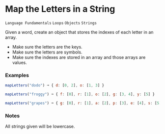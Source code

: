 # Map the Letters in a String

`Language Fundamentals` `Loops` `Objects` `Strings`

Given a word, create an object that stores the indexes of each letter in an array.

- Make sure the letters are the keys.
- Make sure the letters are symbols.
- Make sure the indexes are stored in an array and those arrays are values.

### Examples

```js
mapLetters("dodo") ➞ { d: [0, 2], o: [1, 3] }

mapLetters("froggy") ➞ { f: [0], r: [1], o: [2], g: [3, 4], y: [5] }

mapLetters("grapes") ➞ { g: [0], r: [1], a: [2], p: [3], e: [4], s: [5] }
```

### Notes

All strings given will be lowercase.
